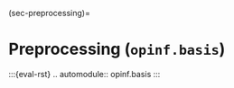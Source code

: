 (sec-preprocessing)=
# Preprocessing (`opinf.basis`)

:::{eval-rst}
.. automodule:: opinf.basis
:::
